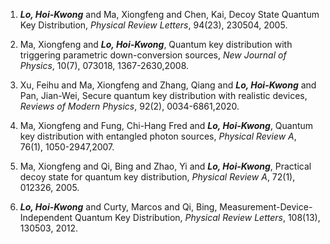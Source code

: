 1. ***Lo, Hoi-Kwong*** and Ma, Xiongfeng and Chen, Kai, Decoy State Quantum Key Distribution, *Physical Review Letters*, 94(23), 230504, 2005.

1. Ma, Xiongfeng and ***Lo, Hoi-Kwong***, Quantum key distribution with triggering parametric down-conversion sources, *New Journal of Physics*, 10(7), 073018, 1367-2630,2008.

1. Xu, Feihu and Ma, Xiongfeng and Zhang, Qiang and ***Lo, Hoi-Kwong*** and Pan, Jian-Wei, Secure quantum key distribution with realistic devices, *Reviews of Modern Physics*, 92(2), 0034-6861,2020.

1. Ma, Xiongfeng and Fung, Chi-Hang Fred and ***Lo, Hoi-Kwong***, Quantum key distribution with entangled photon sources, *Physical Review A*, 76(1), 1050-2947,2007.

1. Ma, Xiongfeng and Qi, Bing and Zhao, Yi and ***Lo, Hoi-Kwong***, Practical decoy state for quantum key distribution, *Physical Review A*, 72(1), 012326, 2005.

1. ***Lo, Hoi-Kwong*** and Curty, Marcos and Qi, Bing, Measurement-Device-Independent Quantum Key Distribution, *Physical Review Letters*, 108(13), 130503, 2012.

